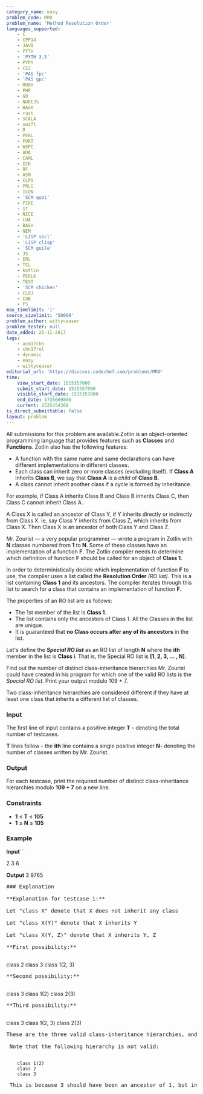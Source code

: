 ```yaml
---
category_name: easy
problem_code: MRO
problem_name: 'Method Resolution Order'
languages_supported:
    - C
    - CPP14
    - JAVA
    - PYTH
    - 'PYTH 3.5'
    - PYPY
    - CS2
    - 'PAS fpc'
    - 'PAS gpc'
    - RUBY
    - PHP
    - GO
    - NODEJS
    - HASK
    - rust
    - SCALA
    - swift
    - D
    - PERL
    - FORT
    - WSPC
    - ADA
    - CAML
    - ICK
    - BF
    - ASM
    - CLPS
    - PRLG
    - ICON
    - 'SCM qobi'
    - PIKE
    - ST
    - NICE
    - LUA
    - BASH
    - NEM
    - 'LISP sbcl'
    - 'LISP clisp'
    - 'SCM guile'
    - JS
    - ERL
    - TCL
    - kotlin
    - PERL6
    - TEXT
    - 'SCM chicken'
    - CLOJ
    - COB
    - FS
max_timelimit: '1'
source_sizelimit: '50000'
problem_author: wittyceaser
problem_tester: null
date_added: 25-11-2017
tags:
    - acm17chn
    - chn17rol
    - dynamic
    - easy
    - wittyceaser
editorial_url: 'https://discuss.codechef.com/problems/MRO'
time:
    view_start_date: 1515357000
    submit_start_date: 1515357000
    visible_start_date: 1515357000
    end_date: 1735669800
    current: 1525454369
is_direct_submittable: false
layout: problem
---
```

All submissions for this problem are available.Zotlin is an object-oriented programming language that provides features such as **Classes** and **Functions**. Zotlin also has the following features:

- A function with the same name and same declarations can have different implementations in different classes.
- Each class can inherit zero or more classes (excluding itself). If **Class A** inherits **Class B**, we say that **Class A** is a *child* of **Class B**.
- A class cannot inherit another class if a cycle is formed by inheritance.

For example, if Class A inherits Class B and Class B inherits Class C, then Class C cannot inherit Class A.

A Class X is called an ancestor of Class Y, if Y inherits directly or indirectly from Class X. ie, say Class Y inherits from Class Z, which inherits from Class X. Then Class X is an ancestor of both Class Y and Class Z.

Mr. Zourist — a very popular programmer — wrote a program in Zotlin with **N** classes numbered from **1** to **N**. Some of these classes have an implementation of a function **F**. The Zotlin compiler needs to determine which definition of function **F** should be called for an object of **Class 1**.

In order to deterministically decide which implementation of function **F** to use, the compiler uses a list called the **Resolution Order** *(RO list)*. This is a list containing **Class 1** and its ancestors. The compiler iterates through this list to search for a class that contains an implementation of function **F**.

The properties of an RO list are as follows:

- The 1st member of the list is **Class 1**.
- The list contains only the ancestors of Class 1. All the Classes in the list are unique.
- It is guaranteed that **no Class occurs after any of its ancestors** in the list.

Let's define the ***Special RO list*** as an RO list of length **N** where the **ith** member in the list is **Class i**. That is, the Special RO list is **\[1, 2, 3, ... , N\]**.

Find out the number of distinct class-inheritance hierarchies Mr. Zourist could have created in his program for which one of the valid RO lists is the *Special RO list*. Print your output modulo 109 + 7.

 Two class-inheritance hierarchies are considered different if they have at least one class that inherits a different list of classes.

### Input

The first line of input contains a positive integer **T** - denoting the total number of testcases.

**T** lines follow - the **ith** line contains a single positive integer **N**- denoting the number of classes written by Mr. Zourist.

### Output

For each testcase, print the required number of distinct class-inheritance hierarchies modulo **109 + 7** on a new line.

### Constraints

- **1** ≤ **T** ≤ **105**
- **1** ≤ **N** ≤ **105**

### Example

**Input**```

2
3
6

<b>Output</b>
3
9765
<pre>
### Explanation

**Explanation for testcase 1:**

Let "class X" denote that X does not inherit any class

Let "class X(Y)" denote that X inherits Y

Let "class X(Y, Z)" denote that X inherits Y, Z

**First possibility:**

</pre>
class 2
class 3
class 1(2, 3)
<pre>
**Second possibility:**

</pre>
class 3
class 1(2)
class 2(3)
<pre>
**Third possibility:**

</pre>
class 3
class 1(2, 3)
class 2(3)
<pre>
These are the three valid class-inheritance hierarchies, and hence the answer is 3.

 Note that the following hierarchy is not valid:

</pre>
        class 1(2)
        class 2
        class 3
    
<pre>
 This is because 3 should have been an ancestor of 1, but in the above hierarchy, 3 is a stand-alone class.
